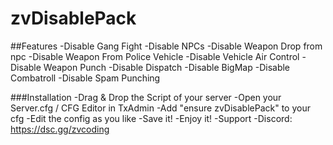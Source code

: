 # zvDisablePack

##Features
-Disable Gang Fight
-Disable NPCs
-Disable Weapon Drop from npc
-Disable Weapon From Police Vehicle
-Disable Vehicle Air Control
-Disable Weapon Punch
-Disable Dispatch
-Disable BigMap
-Disable Combatroll
-Disable Spam Punching

###Installation
-Drag & Drop the Script of your server
-Open your Server.cfg / CFG Editor in TxAdmin
-Add "ensure zvDisablePack" to your cfg
-Edit the config as you like
-Save it!
-Enjoy it!
-Support
-Discord: https://dsc.gg/zvcoding
